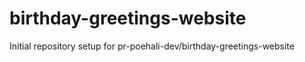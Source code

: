 # birthday-greetings-website

Initial repository setup for pr-poehali-dev/birthday-greetings-website